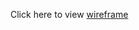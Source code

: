 Click here to view [wireframe](https://whimsical.com/adventure-time-project-planning-J8GAs6X8A4WNjNsKCVaamm)
